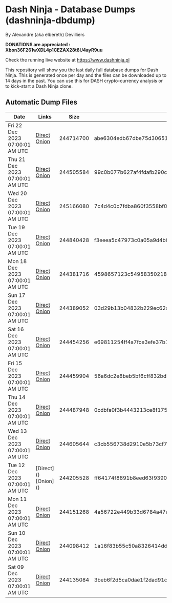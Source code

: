 # Dash Ninja - Database Dumps (dashninja-dbdump)
By Alexandre (aka elbereth) Devilliers

**DONATIONS are appreciated : Xbon36F261wXDL4p1CEZAX28t8U4ayR9uu**

Check the running live website at https://www.dashninja.pl

This repository will show you the last daily full database dumps for Dash Ninja. This is generated once per day and the files can be downloaded up to 14 days in the past.
You can use this for DASH crypto-currency analysis or to kick-start a Dash Ninja clone.


## Automatic Dump Files
| Date | Links | Size | SHA256 |
|--|--|--|--|
| Fri 22 Dec 2023 07:00:01 AM UTC | [Direct](https://oshi.at/EFHrs) [Onion](http://5ety7tpkim5me6eszuwcje7bmy25pbtrjtue7zkqqgziljwqy3rrikqd.onion/EFHrs) | 244714700 | abe6304edb67dbe75d3065152f6cfea0bd3ed53aeecef5928436645e3632bbe5 | 
| Thu 21 Dec 2023 07:00:01 AM UTC | [Direct](https://oshi.at/MUmy) [Onion](http://5ety7tpkim5me6eszuwcje7bmy25pbtrjtue7zkqqgziljwqy3rrikqd.onion/MUmy) | 244505584 | 99c0b077b627af4fdafb290c735f436d33b551398a8771b5248266c60efff895 | 
| Wed 20 Dec 2023 07:00:01 AM UTC | [Direct](https://oshi.at/dtWF) [Onion](http://5ety7tpkim5me6eszuwcje7bmy25pbtrjtue7zkqqgziljwqy3rrikqd.onion/dtWF) | 245166080 | 7c4d4c0c7fdba860f3558bf0642af99a406b3655799d64418df78597a1299abe | 
| Tue 19 Dec 2023 07:00:01 AM UTC | [Direct](https://oshi.at/SGALV) [Onion](http://5ety7tpkim5me6eszuwcje7bmy25pbtrjtue7zkqqgziljwqy3rrikqd.onion/SGALV) | 244840428 | f3eeea5c47973c0a05a9d4bfe136a8902051bb7078513aa89fd53d68e6f81de5 | 
| Mon 18 Dec 2023 07:00:01 AM UTC | [Direct](https://oshi.at/TXeg) [Onion](http://5ety7tpkim5me6eszuwcje7bmy25pbtrjtue7zkqqgziljwqy3rrikqd.onion/TXeg) | 244381716 | 4598657123c549583502186b8517f6ab686817f5e8367b8ff509f09f07a3217d | 
| Sun 17 Dec 2023 07:00:01 AM UTC | [Direct](https://oshi.at/rWUb) [Onion](http://5ety7tpkim5me6eszuwcje7bmy25pbtrjtue7zkqqgziljwqy3rrikqd.onion/rWUb) | 244389052 | 03d29b13b04832b229ec62a73815288700f5e9fea9a04125c6806afcdd17bcc5 | 
| Sat 16 Dec 2023 07:00:01 AM UTC | [Direct](https://oshi.at/SNYw) [Onion](http://5ety7tpkim5me6eszuwcje7bmy25pbtrjtue7zkqqgziljwqy3rrikqd.onion/SNYw) | 244454256 | e69811254ff4a7fce3efe37b1d5b81054d75ffa54293c8b0d00f15b4ea5ac7b0 | 
| Fri 15 Dec 2023 07:00:01 AM UTC | [Direct](https://oshi.at/kYrp) [Onion](http://5ety7tpkim5me6eszuwcje7bmy25pbtrjtue7zkqqgziljwqy3rrikqd.onion/kYrp) | 244459904 | 56a6dc2e8beb5bf6cff832bd98daca0350b60dad0bf3065d5d7c0cb018bbe58c | 
| Thu 14 Dec 2023 07:00:01 AM UTC | [Direct](https://oshi.at/qawQ) [Onion](http://5ety7tpkim5me6eszuwcje7bmy25pbtrjtue7zkqqgziljwqy3rrikqd.onion/qawQ) | 244487948 | 0cdbfa0f3b4443213ce8f1753d45fc154fbd5763492b28fc01d4d887c5ffc992 | 
| Wed 13 Dec 2023 07:00:01 AM UTC | [Direct](https://oshi.at/dayd) [Onion](http://5ety7tpkim5me6eszuwcje7bmy25pbtrjtue7zkqqgziljwqy3rrikqd.onion/dayd) | 244605644 | c3cb556738d2910e5b73cf70870c7e0f287292ffdbcd4ecb6149615c081e85be | 
| Tue 12 Dec 2023 07:00:01 AM UTC | [Direct](</body></html>) [Onion](</body></html>) | 244205528 | ff64174f8891b8eed63f9390666422af0e3877628045146332b6b1420b8ec74a | 
| Mon 11 Dec 2023 07:00:01 AM UTC | [Direct](https://oshi.at/Ccpr) [Onion](http://5ety7tpkim5me6eszuwcje7bmy25pbtrjtue7zkqqgziljwqy3rrikqd.onion/Ccpr) | 244151268 | 4a56722e449b33d6784a47a1c5e004b70662f8332a3661607ad40b166a92ec97 | 
| Sun 10 Dec 2023 07:00:01 AM UTC | [Direct](https://oshi.at/xWwXJ) [Onion](http://5ety7tpkim5me6eszuwcje7bmy25pbtrjtue7zkqqgziljwqy3rrikqd.onion/xWwXJ) | 244098412 | 1a16f83b55c50a8326414dd9dc075552b7e7890f7d5a17d8caf5543f54759d72 | 
| Sat 09 Dec 2023 07:00:01 AM UTC | [Direct](https://oshi.at/gGZt) [Onion](http://5ety7tpkim5me6eszuwcje7bmy25pbtrjtue7zkqqgziljwqy3rrikqd.onion/gGZt) | 244135084 | 3beb6f2d5ca0dae1f2dad91cd6a7c8e2631249c00aac45924ffe3bdbcb1ed414 | 
